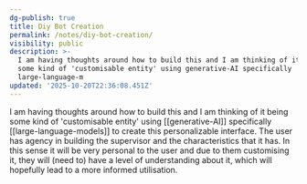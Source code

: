 ```yaml
---
dg-publish: true
title: Diy Bot Creation
permalink: /notes/diy-bot-creation/
visibility: public
description: >-
  I am having thoughts around how to build this and I am thinking of it being
  some kind of 'customisable entity' using generative-AI specifically
  large-language-m
updated: '2025-10-20T22:36:08.451Z'
---
```

I am having thoughts around how to build this and I am thinking of it being some kind of 'customisable entity' using [[generative-AI]] specifically [[large-language-models]] to create this personalizable interface. The user has agency in building the supervisor and the characteristics that it has. In this sense it will be very personal to the user and due to them customising it, they will (need to) have a level of understanding about it, which will hopefully lead to a more informed utilisation.
